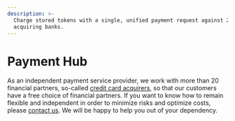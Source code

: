 ```yaml
---
description: >-
  Charge stored tokens with a single, unified payment request against 20+
  acquiring banks.
---
```


# Payment Hub

As an independent payment service provider, we work with more than 20 financial partners, so-called [credit card acquirers](supported-acquirers.md), so that our customers have a free choice of financial partners. If you want to know how to remain flexible and independent in order to minimize risks and optimize costs, please [contact us](../../help/contact.md). We will be happy to help you out of your dependency.
